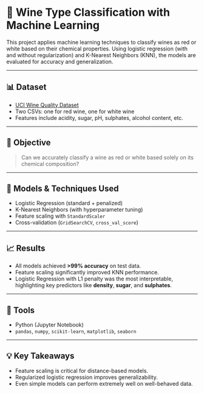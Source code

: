 # 🍷 Wine Type Classification with Machine Learning

This project applies machine learning techniques to classify wines as red or white based on their chemical properties. Using logistic regression (with and without regularization) and K-Nearest Neighbors (KNN), the models are evaluated for accuracy and generalization.

---

## 📊 Dataset
- [UCI Wine Quality Dataset](https://archive.ics.uci.edu/ml/datasets/wine+quality)
- Two CSVs: one for red wine, one for white wine
- Features include acidity, sugar, pH, sulphates, alcohol content, etc.

---

## 🎯 Objective
> Can we accurately classify a wine as red or white based solely on its chemical composition?

---

## 🧪 Models & Techniques Used
- Logistic Regression (standard + penalized)
- K-Nearest Neighbors (with hyperparameter tuning)
- Feature scaling with `StandardScaler`
- Cross-validation (`GridSearchCV`, `cross_val_score`)

---

## 📈 Results
- All models achieved **>99% accuracy** on test data.
- Feature scaling significantly improved KNN performance.
- Logistic Regression with L1 penalty was the most interpretable, highlighting key predictors like **density**, **sugar**, and **sulphates**.

---

## 🧰 Tools
- Python (Jupyter Notebook)
- `pandas`, `numpy`, `scikit-learn`, `matplotlib`, `seaborn`

---

## 💡 Key Takeaways
- Feature scaling is critical for distance-based models.
- Regularized logistic regression improves generalizability.
- Even simple models can perform extremely well on well-behaved data.

